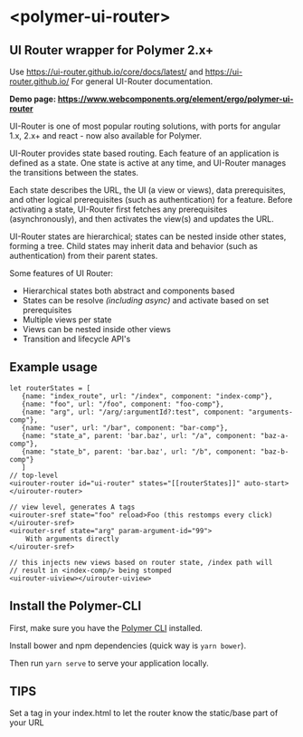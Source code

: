 # \<polymer-ui-router\>

## UI Router wrapper for Polymer 2.x+

Use https://ui-router.github.io/core/docs/latest/ and https://ui-router.github.io/ 
For general UI-Router documentation.

**Demo page: https://www.webcomponents.org/element/ergo/polymer-ui-router**

UI-Router is one of most popular routing solutions, 
with ports for angular 1.x, 2.x+ and react - now also available for Polymer.

UI-Router provides state based routing. Each feature of an application is defined as a state. One state is active at any time, and UI-Router manages the transitions between the states.

Each state describes the URL, the UI (a view or views), data prerequisites, and other logical prerequisites (such as authentication) for a feature. Before activating a state, UI-Router first fetches any prerequisites (asynchronously), and then activates the view(s) and updates the URL.

UI-Router states are hierarchical; states can be nested inside other states, forming a tree.
Child states may inherit data and behavior (such as authentication) from their parent states.

Some features of UI Router:

* Hierarchical states both abstract and components based
* States can be resolve *(including async)* and activate based on set prerequisites 
* Multiple views per state
* Views can be nested inside other views
* Transition and lifecycle API's

## Example usage

    let routerStates = [
       {name: "index_route", url: "/index", component: "index-comp"},
       {name: "foo", url: "/foo", component: "foo-comp"},
       {name: "arg", url: "/arg/:argumentId?:test", component: "arguments-comp"},
       {name: "user", url: "/bar", component: "bar-comp"},
       {name: "state_a", parent: 'bar.baz', url: "/a", component: "baz-a-comp"},
       {name: "state_b", parent: 'bar.baz', url: "/b", component: "baz-b-comp"}
       ]
    // top-level
    <uirouter-router id="ui-router" states="[[routerStates]]" auto-start>
    </uirouter-router>
    
    // view level, generates A tags
    <uirouter-sref state="foo" reload>Foo (this restomps every click)</uirouter-sref>
    <uirouter-sref state="arg" param-argument-id="99">
        With arguments directly
    </uirouter-sref>
    
    // this injects new views based on router state, /index path will 
    // result in <index-comp/> being stomped
    <uirouter-uiview></uirouter-uiview>


## Install the Polymer-CLI

First, make sure you have the [Polymer CLI](https://www.npmjs.com/package/polymer-cli) installed. 

Install bower and npm dependencies (quick way is `yarn bower`).

Then run `yarn serve` to serve your application locally.

## TIPS

Set a <base href="$path"> tag in your index.html to let the router know the static/base part of your URL
